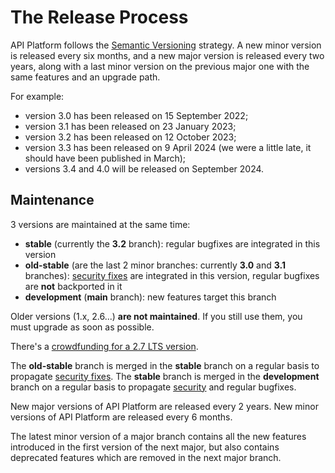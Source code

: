 # The Release Process

API Platform follows the [Semantic Versioning](https://semver.org) strategy.
A new minor version is released every six months, and a new major version is released every two years, along with a last minor version on the previous major one with the same features and an upgrade path.

For example:

- version 3.0 has been released on 15 September 2022;
- version 3.1 has been released on 23 January 2023;
- version 3.2 has been released on 12 October 2023;
- version 3.3 has been released on 9 April 2024 (we were a little late, it should have been published in March);
- versions 3.4 and 4.0 will be released on September 2024.

## Maintenance

3 versions are maintained at the same time:

* **stable** (currently the **3.2** branch): regular bugfixes are integrated in this version
* **old-stable** (are the last 2 minor branches: currently **3.0** and **3.1** branches): [security fixes](security.md) are integrated in this version, regular bugfixes are **not** backported in it
* **development** (**main** branch): new features target this branch

Older versions (1.x, 2.6...) **are not maintained**. If you still use them, you must upgrade as soon as possible.

There's a [crowdfunding for a 2.7 LTS version](https://opencollective.com/api-platform/projects/27-lts).

The **old-stable** branch is merged in the **stable** branch on a regular basis to propagate [security fixes](security.md).
The **stable** branch is merged in the **development** branch on a regular basis to propagate [security](security.md) and regular bugfixes.

New major versions of API Platform are released every 2 years.
New minor versions of API Platform are released every 6 months.

The latest minor version of a major branch contains all the new features introduced in the first version of the next major, but also contains deprecated features which are removed in the next major branch.
